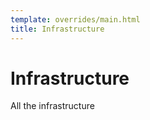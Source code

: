 ```yaml
---
template: overrides/main.html
title: Infrastructure
---
```


# Infrastructure

All the infrastructure